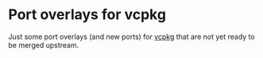 # Port overlays for vcpkg

Just some port overlays (and new ports) for [vcpkg](https://github.com/microsoft/vcpkg) that are not yet ready to be merged upstream.